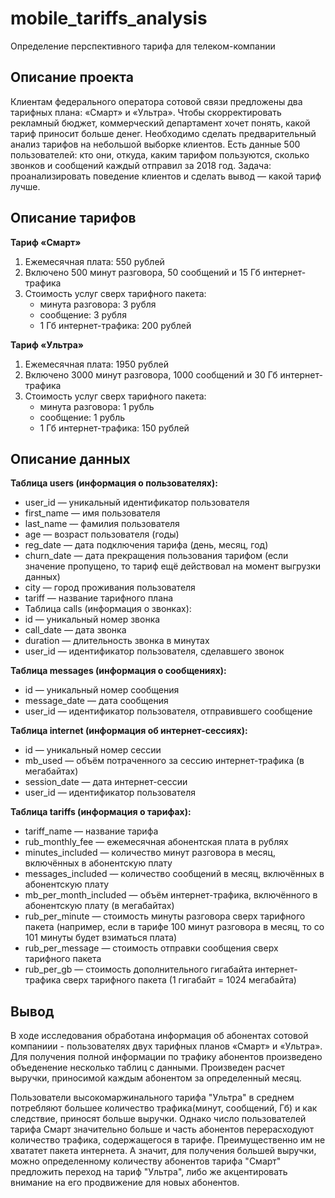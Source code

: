 # mobile_tariffs_analysis
Определение перспективного тарифа для телеком-компании

## Описание проекта

Клиентам федерального оператора сотовой связи предложены два тарифных плана: «Смарт» и «Ультра». Чтобы скорректировать рекламный бюджет, коммерческий департамент хочет понять, какой тариф приносит больше денег.
Необходимо сделать предварительный анализ тарифов на небольшой выборке клиентов. Есть данные 500 пользователей: кто они, откуда, каким тарифом пользуются, сколько звонков и сообщений каждый отправил за 2018 год. Задача: проанализировать поведение клиентов и сделать вывод — какой тариф лучше.

## Описание тарифов
**Тариф «Смарт»**

1. Ежемесячная плата: 550 рублей
2. Включено 500 минут разговора, 50 сообщений и 15 Гб интернет-трафика
3. Стоимость услуг сверх тарифного пакета: 
    - минута разговора: 3 рубля
    - сообщение: 3 рубля
   - 1 Гб интернет-трафика: 200 рублей

**Тариф «Ультра»**

1. Ежемесячная плата: 1950 рублей
2. Включено 3000 минут разговора, 1000 сообщений и 30 Гб интернет-трафика
3. Стоимость услуг сверх тарифного пакета:
    - минута разговора: 1 рубль
    - сообщение: 1 рубль
    - 1 Гб интернет-трафика: 150 рублей

## Описание данных

**Таблица users (информация о пользователях):**
- user_id — уникальный идентификатор пользователя
- first_name — имя пользователя
- last_name — фамилия пользователя
- age — возраст пользователя (годы)
- reg_date — дата подключения тарифа (день, месяц, год)
- churn_date — дата прекращения пользования тарифом (если значение пропущено, то тариф ещё действовал на момент выгрузки данных)
- city — город проживания пользователя
- tariff — название тарифного плана
- Таблица calls (информация о звонках):
- id — уникальный номер звонка
- call_date — дата звонка
- duration — длительность звонка в минутах
- user_id — идентификатор пользователя, сделавшего звонок

**Таблица messages (информация о сообщениях):**

- id — уникальный номер сообщения
- message_date — дата сообщения
- user_id — идентификатор пользователя, отправившего сообщение
 
**Таблица internet (информация об интернет-сессиях):**

- id — уникальный номер сессии
- mb_used — объём потраченного за сессию интернет-трафика (в мегабайтах)
- session_date — дата интернет-сессии
- user_id — идентификатор пользователя

**Таблица tariffs (информация о тарифах):**

- tariff_name — название тарифа
- rub_monthly_fee — ежемесячная абонентская плата в рублях
- minutes_included — количество минут разговора в месяц, включённых в абонентскую плату
- messages_included — количество сообщений в месяц, включённых в абонентскую плату
- mb_per_month_included — объём интернет-трафика, включённого в абонентскую плату (в мегабайтах)
- rub_per_minute — стоимость минуты разговора сверх тарифного пакета (например, если в тарифе 100 минут разговора в месяц, то со 101 минуты будет взиматься плата)
- rub_per_message — стоимость отправки сообщения сверх тарифного пакета
- rub_per_gb — стоимость дополнительного гигабайта интернет-трафика сверх тарифного пакета (1 гигабайт = 1024 мегабайта)

## Вывод

В ходе исследования обработана информация об абонентах сотовой компаниии - пользователях двух тарифных планов «Смарт» и «Ультра». Для получения полной информации по трафику абонентов произведено объеденение несколько таблиц с данными. Произведен расчет выручки, приносимой каждым абонентом за определенный месяц. 

Пользователи высокомаржинального тарифа "Ультра" в среднем потребляют большее количество трафика(минут, сообщений, Гб) и как следствие, приносят больше выручки. Однако число пользователей тарифа Смарт значительно больше и часть абонентов перерасходуют  количество трафика, содержащегося в тарифе. Преимущественно им не хвататет пакета интернета. А значит, для получения большей выручки, можно определенному количеству абонентов тарифа "Смарт" предложить переход на тариф "Ультра", либо же акцентировать внимание на его продвижение для новых абонентов.

